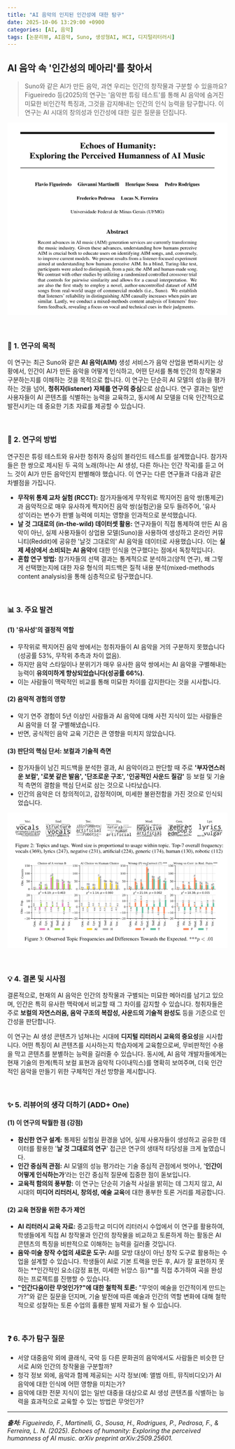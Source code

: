```yaml
---
title: "AI 음악의 인지된 인간성에 대한 탐구"
date: 2025-10-06 13:29:00 +0900
categories: [AI, 음악]
tags: [논문리뷰, AI음악, Suno, 생성형AI, HCI, 디지털리터러시]
---
```


## AI 음악 속 '인간성의 메아리'를 찾아서

> Suno와 같은 AI가 만든 음악, 과연 우리는 인간의 창작물과 구분할 수 있을까요? Figueiredo 등(2025)의 연구는 '음악판 튜링 테스트'를 통해 AI 음악에 숨겨진 미묘한 비인간적 특징과, 그것을 감지해내는 인간의 인식 능력을 탐구합니다. 이 연구는 AI 시대의 창의성과 인간성에 대한 깊은 질문을 던집니다.

![이미지](/assets/Echoes-of-humanity-1.png)

<br>

### 🎯 1. 연구의 목적

이 연구는 최근 Suno와 같은 **AI 음악(AIM)** 생성 서비스가 음악 산업을 변화시키는 상황에서, 인간이 AI가 만든 음악을 어떻게 인식하고, 어떤 단서를 통해 인간의 창작물과 구분하는지를 이해하는 것을 목적으로 합니다. 이 연구는 단순히 AI 모델의 성능을 평가하는 것을 넘어, **청취자(listener) 자체를 연구의 중심**으로 삼습니다. 연구 결과는 일반 사용자들이 AI 콘텐츠를 식별하는 능력을 교육하고, 동시에 AI 모델을 더욱 인간적으로 발전시키는 데 중요한 기초 자료를 제공할 수 있습니다.

<br>

### 🔬 2. 연구의 방법

연구진은 튜링 테스트와 유사한 청취자 중심의 블라인드 테스트를 설계했습니다. 참가자들은 한 쌍으로 제시된 두 곡의 노래(하나는 AI 생성, 다른 하나는 인간 작곡)를 듣고 어느 것이 AI가 만든 음악인지 판별해야 했습니다. 이 연구는 다른 연구들과 다음과 같은 차별점을 가집니다.

* **무작위 통제 교차 실험 (RCCT):** 참가자들에게 무작위로 짝지어진 음악 쌍(통제군)과 음악적으로 매우 유사하게 짝지어진 음악 쌍(실험군)을 모두 들려주어, '유사성'이라는 변수가 판별 능력에 미치는 영향을 인과적으로 분석했습니다.
* **날 것 그대로의 (in-the-wild) 데이터셋 활용:** 연구자들이 직접 통제하여 만든 AI 음악이 아닌, 실제 사용자들이 상업용 모델(Suno)을 사용하여 생성하고 온라인 커뮤니티(Reddit)에 공유한 '날것 그대로의' AI 음악을 데이터로 사용했습니다. 이는 **실제 세상에서 소비되는 AI 음악**에 대한 인식을 연구했다는 점에서 독창적입니다.
* **혼합 연구 방법:** 참가자들의 선택 결과는 통계적으로 분석하고(양적 연구), 왜 그렇게 선택했는지에 대한 자유 형식의 피드백은 질적 내용 분석(mixed-methods content analysis)을 통해 심층적으로 탐구했습니다.

<br>

### 📊 3. 주요 발견

#### (1) '유사성'의 결정적 역할
* 무작위로 짝지어진 음악 쌍에서는 청취자들이 AI 음악을 거의 구분하지 못했습니다(성공률 53%, 무작위 추측과 차이 없음).
* 하지만 음악 스타일이나 분위기가 매우 유사한 음악 쌍에서는 AI 음악을 구별해내는 능력이 **유의미하게 향상되었습니다(성공률 66%)**.
* 이는 사람들이 맥락적인 비교를 통해 미묘한 차이를 감지한다는 것을 시사합니다.

#### (2) 음악적 경험의 영향
* 악기 연주 경험이 5년 이상인 사람들과 AI 음악에 대해 사전 지식이 있는 사람들은 AI 음악을 더 잘 구별해냈습니다.
* 반면, 공식적인 음악 교육 기간은 큰 영향을 미치지 않았습니다.

#### (3) 판단의 핵심 단서: 보컬과 기술적 측면
* 참가자들이 남긴 피드백을 분석한 결과, AI 음악이라고 판단할 때 주로 **'부자연스러운 보컬', '로봇 같은 발음', '단조로운 구조', '인공적인 사운드 질감'** 등 보컬 및 기술적 측면의 결함을 핵심 단서로 삼는 것으로 나타났습니다.
* 인간의 음악은 더 창의적이고, 감정적이며, 미세한 불완전함을 가진 것으로 인식되었습니다.

![이미지](/assets/Echoes-of-humanity-2.png)

<br>

### 💡 4. 결론 및 시사점

결론적으로, 현재의 AI 음악은 인간의 창작물과 구별되는 미묘한 메아리를 남기고 있으며, 인간은 특히 유사한 맥락에서 비교할 때 그 차이를 감지할 수 있습니다. 청취자들은 주로 **보컬의 자연스러움, 음악 구조의 복잡성, 사운드의 기술적 완성도** 등을 기준으로 인간성을 판단합니다.

이 연구는 AI 생성 콘텐츠가 넘쳐나는 시대에 **디지털 리터러시 교육의 중요성**을 시사합니다. 어떤 특징이 AI 콘텐츠를 시사하는지 학습자에게 교육함으로써, 무비판적인 수용을 막고 콘텐츠를 분별하는 능력을 길러줄 수 있습니다. 동시에, AI 음악 개발자들에게는 현재 기술의 한계(특히 보컬 표현과 음악적 다이내믹스)를 명확히 보여주며, 더욱 인간적인 음악을 만들기 위한 구체적인 개선 방향을 제시합니다.

<br>

### ✨ 5. 리뷰어의 생각 더하기 (ADD+ One)

#### (1) 이 연구의 탁월한 점 (강점)
* **참신한 연구 설계:** 통제된 실험실 환경을 넘어, 실제 사용자들이 생성하고 공유한 데이터를 활용한 '**날 것 그대로의 연구**' 접근은 연구의 생태적 타당성을 크게 높였습니다.
* **인간 중심적 관점:** AI 모델의 성능 평가라는 기술 중심적 관점에서 벗어나, '**인간이 어떻게 인식하는가**'라는 인간 중심적 질문에 집중한 점이 돋보입니다.
* **교육적 함의의 풍부함:** 이 연구는 단순히 기술적 사실을 밝히는 데 그치지 않고, AI 시대의 **미디어 리터러시, 창의성, 예술 교육**에 대한 풍부한 토론 거리를 제공합니다.

#### (2) 교육 현장을 위한 추가 제언
* **AI 리터러시 교육 자료:** 중고등학교 미디어 리터러시 수업에서 이 연구를 활용하여, 학생들에게 직접 AI 창작물과 인간의 창작물을 비교하고 토론하게 하는 활동은 AI 콘텐츠의 특징을 비판적으로 이해하는 능력을 길러줄 것입니다.
* **음악·미술 창작 수업의 새로운 도구:** AI를 모방 대상이 아닌 창작 도구로 활용하는 수업을 설계할 수 있습니다. 학생들이 AI로 기본 트랙을 만든 후, AI가 잘 표현하지 못하는 **인간적인 요소(감정 표현, 미세한 뉘앙스 등)**를 직접 추가하여 곡을 완성하는 프로젝트를 진행할 수 있습니다.
* **"인간다움이란 무엇인가?"에 대한 철학적 토론:** "무엇이 예술을 인간적이게 만드는가?"와 같은 질문을 던지며, 기술 발전에 따른 예술과 인간의 역할 변화에 대해 철학적으로 성찰하는 토론 수업의 훌륭한 발제 자료가 될 수 있습니다.

<br>

### ❓ 6. 추가 탐구 질문

* 서양 대중음악 외에 클래식, 국악 등 다른 문화권의 음악에서도 사람들은 비슷한 단서로 AI와 인간의 창작물을 구분할까?
* 청각 정보 외에, 음악과 함께 제공되는 시각 정보(예: 앨범 아트, 뮤직비디오)가 AI 음악에 대한 인식에 어떤 영향을 미치는가?
* 음악에 대한 전문 지식이 없는 일반 대중을 대상으로 AI 생성 콘텐츠를 식별하는 능력을 효과적으로 교육할 수 있는 방법은 무엇인가?

---

_**출처:** Figueiredo, F., Martinelli, G., Sousa, H., Rodrigues, P., Pedrosa, F., & Ferreira, L. N. (2025). Echoes of humanity: Exploring the perceived humanness of AI music. arXiv preprint arXiv:2509.25601._
